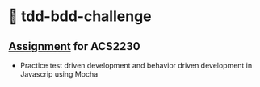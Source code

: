 # 🧪 tdd-bdd-challenge

## [Assignment](https://github.com/Tech-at-DU/tdd-bdd-challenge) for ACS2230 
- Practice test driven development and behavior driven development in Javascrip using Mocha
